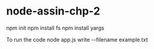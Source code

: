 # node-assin-chp-2

npm init
npm install fs
npm install yargs

To run the code
node app.js write --filename example.txt


